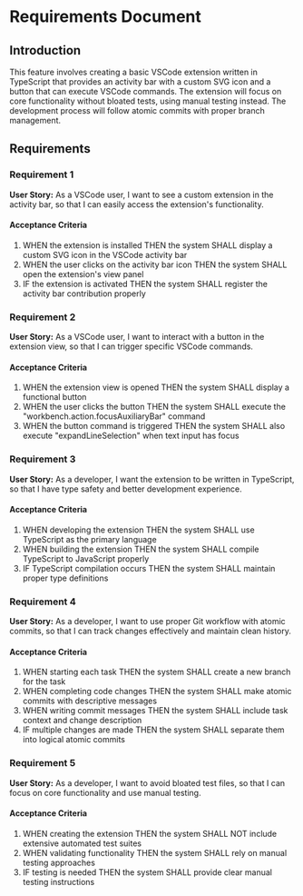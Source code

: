 # Requirements Document

## Introduction

This feature involves creating a basic VSCode extension written in TypeScript that provides an activity bar with a custom SVG icon and a button that can execute VSCode commands. The extension will focus on core functionality without bloated tests, using manual testing instead. The development process will follow atomic commits with proper branch management.

## Requirements

### Requirement 1

**User Story:** As a VSCode user, I want to see a custom extension in the activity bar, so that I can easily access the extension's functionality.

#### Acceptance Criteria

1. WHEN the extension is installed THEN the system SHALL display a custom SVG icon in the VSCode activity bar
2. WHEN the user clicks on the activity bar icon THEN the system SHALL open the extension's view panel
3. IF the extension is activated THEN the system SHALL register the activity bar contribution properly

### Requirement 2

**User Story:** As a VSCode user, I want to interact with a button in the extension view, so that I can trigger specific VSCode commands.

#### Acceptance Criteria

1. WHEN the extension view is opened THEN the system SHALL display a functional button
2. WHEN the user clicks the button THEN the system SHALL execute the "workbench.action.focusAuxiliaryBar" command
3. WHEN the button command is triggered THEN the system SHALL also execute "expandLineSelection" when text input has focus

### Requirement 3

**User Story:** As a developer, I want the extension to be written in TypeScript, so that I have type safety and better development experience.

#### Acceptance Criteria

1. WHEN developing the extension THEN the system SHALL use TypeScript as the primary language
2. WHEN building the extension THEN the system SHALL compile TypeScript to JavaScript properly
3. IF TypeScript compilation occurs THEN the system SHALL maintain proper type definitions

### Requirement 4

**User Story:** As a developer, I want to use proper Git workflow with atomic commits, so that I can track changes effectively and maintain clean history.

#### Acceptance Criteria

1. WHEN starting each task THEN the system SHALL create a new branch for the task
2. WHEN completing code changes THEN the system SHALL make atomic commits with descriptive messages
3. WHEN writing commit messages THEN the system SHALL include task context and change description
4. IF multiple changes are made THEN the system SHALL separate them into logical atomic commits

### Requirement 5

**User Story:** As a developer, I want to avoid bloated test files, so that I can focus on core functionality and use manual testing.

#### Acceptance Criteria

1. WHEN creating the extension THEN the system SHALL NOT include extensive automated test suites
2. WHEN validating functionality THEN the system SHALL rely on manual testing approaches
3. IF testing is needed THEN the system SHALL provide clear manual testing instructions